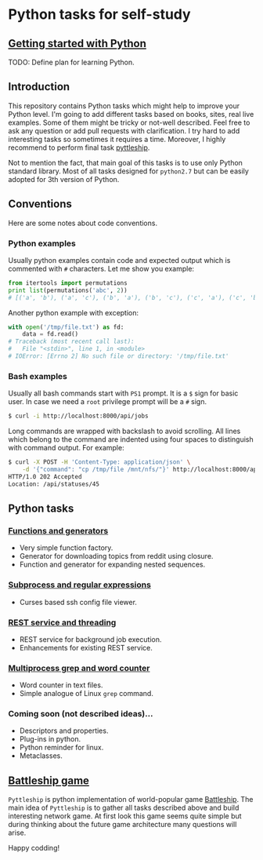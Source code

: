 # Python tasks for self-study

## [Getting started with Python](getting_started_with_python.md)

TODO: Define plan for learning Python.

## Introduction

This repository contains Python tasks which might help to improve your Python
level. I'm going to add different tasks based on books, sites, real live
examples. Some of them might be tricky or not-well described. Feel free to ask
any question or add pull requests with clarification. I try hard to add
interesting tasks so sometimes it requires a time. Moreover, I highly recommend
to perform final task [pyttleship](tasks/pyttleship.md).

Not to mention the fact, that main goal of this tasks is to use only Python
standard library. Most of all tasks designed for `python2.7` but can be easily
adopted for 3th version of Python.

## Conventions

Here are some notes about code conventions.

### Python examples

Usually python examples contain code and expected output which is commented
with `#` characters. Let me show you example:

```python
from itertools import permutations
print list(permutations('abc', 2))
# [('a', 'b'), ('a', 'c'), ('b', 'a'), ('b', 'c'), ('c', 'a'), ('c', 'b')]
```

Another python example with exception:

```python
with open('/tmp/file.txt') as fd:
    data = fd.read()
# Traceback (most recent call last):
#   File "<stdin>", line 1, in <module>
# IOError: [Errno 2] No such file or directory: '/tmp/file.txt'
```

### Bash examples

Usually all bash commands start with `PS1` prompt. It is a `$` sign for basic
user. In case we need a `root` privilege prompt will be a `#` sign.

```bash
$ curl -i http://localhost:8000/api/jobs
```

Long commands are wrapped with backslash to avoid scrolling. All lines
which belong to the command are indented using four spaces to distinguish with
command output. For example:

```bash
$ curl -X POST -H 'Content-Type: application/json' \
    -d '{"command": "cp /tmp/file /mnt/nfs/"}' http://localhost:8000/api/jobs
HTTP/1.0 202 Accepted
Location: /api/statuses/45
```

## Python tasks

### [Functions and generators](tasks/functions_and_generators.md)
 - Very simple function factory.
 - Generator for downloading topics from reddit using closure.
 - Function and generator for expanding nested sequences.

### [Subprocess and regular expressions](tasks/subprocess_curses_and_regexp.md)
 - Curses based ssh config file viewer.

### [REST service and threading](tasks/rest_linux_command_service.md)
 - REST service for background job execution.
 - Enhancements for existing REST service.

### [Multiprocess grep and word counter](tasks/grep_and_words_counter.md)
 - Word counter in text files.
 - Simple analogue of Linux `grep` command.

### Coming soon (not described ideas)...
 - Descriptors and properties.
 - Plug-ins in python.
 - Python reminder for linux. 
 - Metaclasses.

## [Battleship game](tasks/pyttleship.md)
`Pyttleship` is python implementation of world-popular game [Battleship].
The main idea of `Pyttleship` is to gather all tasks described above and build
interesting network game. At first look this game seems quite simple but
during thinking about the future game architecture many questions will arise.

Happy codding!

[battleship]:https://en.wikipedia.org/wiki/Battleship_(game)
